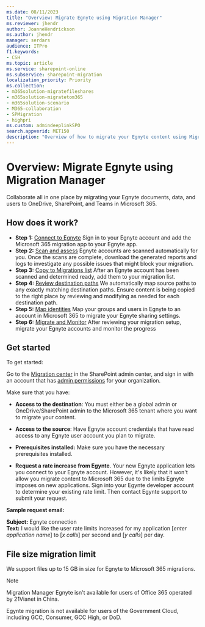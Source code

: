 ```yaml
---
ms.date: 08/11/2023
title: "Overview: Migrate Egnyte using Migration Manager"
ms.reviewer: jhendr
author: JoanneHendrickson
ms.author: jhendr
manager: serdars
audience: ITPro
f1.keywords:
- CSH
ms.topic: article
ms.service: sharepoint-online
ms.subservice: sharepoint-migration
localization_priority: Priority
ms.collection: 
- m365solution-migratefileshares
- m365solution-migratetom365
- m365solution-scenario
- M365-collaboration
- SPMigration
- highpri
ms.custom: admindeeplinkSPO
search.appverid: MET150
description: "Overview of how to migrate your Egnyte content using Migration Manager."
---
```

# Overview: Migrate Egnyte using Migration Manager

Collaborate all in one place by migrating your Egnyte documents, data, and users to OneDrive, SharePoint, and Teams in Microsoft 365. 


## How does it work?

- **Step 1:** [Connect to Egnyte](mm-egnyte-step1-connect.md) Sign in to your Egnyte account and add the Microsoft 365 migration app to your Egnyte app. 
- **Step 2:** [Scan and assess](mm-egnyte-step2-scan-assess.md) Egnyte accounts are scanned automatically for you. Once the scans are complete, download the generated reports and logs to investigate any possible issues that might block your migration.
- **Step 3:** [Copy to Migrations list](mm-egnyte-step3-copy-to-migrations.md) After an Egnyte account has been scanned and determined ready, add them to your migration list.
- **Step 4:** [Review destination paths](mm-egnyte-step4-review-destinations.md)  We automatically map source paths to any exactly matching destination paths. Ensure content is being copied to the right place by reviewing and modifying as needed for each destination path.
- **Step 5:** [Map identities](mm-egnyte-step5-map-identities.md)  Map your groups and users in Egnyte to an account in Microsoft 365 to migrate your Egnyte sharing settings.
- **Step 6:** [Migrate and Monitor](mm-egnyte-step6-migrate-monitor.md) After reviewing your migration setup, migrate your Egnyte accounts and monitor the progress


## Get started

To get started:

Go to the <a href="https://go.microsoft.com/fwlink/?linkid=2185075" target="_blank">Migration center</a> in the SharePoint admin center, and sign in with an account that has [admin permissions](/sharepoint/sharepoint-admin-role) for your organization.

Make sure that you have:

- **Access to the destination**: You must either be a global admin or OneDrive/SharePoint admin to the Microsoft 365 tenant where you want to migrate your content. 

- **Access to the source**: Have Egnyte account credentials that have read access to any Egnyte user account you plan to migrate.

- **Prerequisites installed:** Make sure you have the necessary prerequisites installed.

- **Request a rate increase from Egynte**.  Your new Egnyte application lets you connect to your Egnyte account. However, it's likely that it won't allow you migrate content to Microsoft 365 due to the limits Egnyte imposes on new applications. Sign into your Egynte developer account to determine your existing rate limit. Then contact Egynte support to submit your request. 

**Sample request email:**

   **Subject:**  Egnyte connection</br>
   **Text:**     I would like the user rate limits increased for my application [*enter application name*] to [*x calls*] per second and [*y calls*] per day.

## File size migration limit

We support files up to 15 GB in size for Egnyte to Microsoft 365 migrations.


>[!NOTE]
>
>Migration Manager Egnyte isn't available for users of Office 365 operated by 21Vianet in China.
>
>Egynte migration is not available for users of the Government Cloud, including GCC, Consumer, GCC High, or DoD.